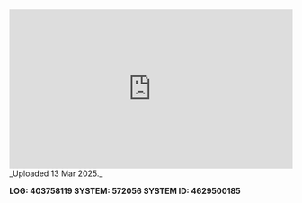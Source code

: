 
<iframe 
  src="https://drive.google.com/file/d/1CUSsdzLp_cu32HmpQZEkoiSr94Ob-ZKu/preview"  
  style="width:100%; aspect-ratio:16/9; border:0;"
  allowfullscreen>
</iframe>
_Uploaded 13 Mar 2025._

**LOG: 403758119
SYSTEM: 572056
SYSTEM ID: 4629500185**
